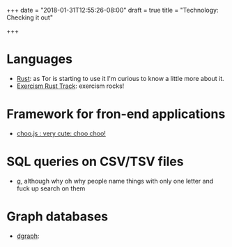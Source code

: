 +++
date = "2018-01-31T12:55:26-08:00"
draft = true
title = "Technology: Checking it out"

+++

# Languages

- [Rust](https://doc.rust-lang.org/book/second-edition/ch01-03-hello-cargo.html): as Tor is starting to use it I'm curious to know a little more about it.
- [Exercism Rust Track](https://exercism.io/my/tracks/rust): exercism rocks!

# Framework for fron-end applications

- [choo.js : very cute: choo choo!](https://github.com/choojs/choo)

# SQL queries on CSV/TSV files

- [q](https://github.com/harelba/q), although why oh why people name things with only one letter and fuck up search on them

# Graph databases

- [dgraph](https://dgraph.io/): 

